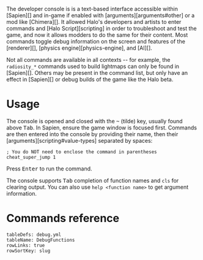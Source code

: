 The developer console is is a text-based interface accessible within [Sapien][] and in-game if enabled with [arguments][arguments#other] or a mod like [Chimera][]. It allowed Halo's developers and artists to enter commands and [Halo Script][scripting] in order to troubleshoot and test the game, and now it allows modders to do the same for their content. Most commands toggle debug information on the screen and features of the [renderer][], [physics engine][physics-engine], and [AI][].

Not all commands are available in all contexts -- for example, the `radiosity_*` commands used to build lightmaps can only be found in [Sapien][]. Others may be present in the command list, but only have an effect in [Sapien][] or debug builds of the game like the Halo beta.

# Usage
The console is opened and closed with the <kbd>~</kbd> (tilde) key, usually found above <kbd>Tab</kbd>. In Sapien, ensure the game window is focused first. Commands are then entered into the console by providing their name, then their [arguments][scripting#value-types] separated by spaces:

```console
; You do NOT need to enclose the command in parentheses
cheat_super_jump 1
```

Press <kbd>Enter</kbd> to run the command.

The console supports <kbd>Tab</kbd> completion of function names and `cls` for clearing output. You can also use `help <function name>` to get argument information.

# Commands reference

```.table
tableDefs: debug.yml
tableName: DebugFunctions
rowLinks: true
rowSortKey: slug
```
